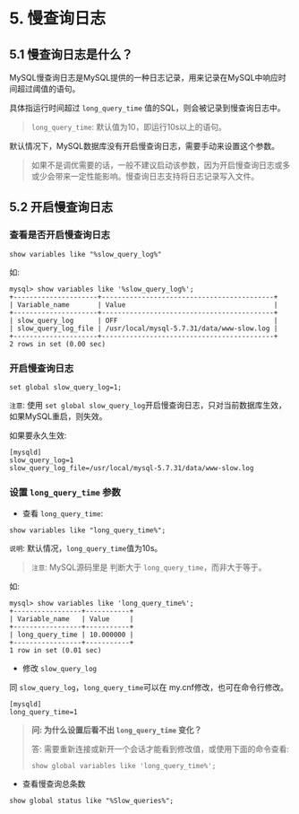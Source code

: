 # 5. 慢查询日志

## 5.1 慢查询日志是什么？

MySQL慢查询日志是MySQL提供的一种日志记录，用来记录在MySQL中响应时间超过阈值的语句。

具体指运行时间超过 `long_query_time` 值的SQL，则会被记录到慢查询日志中。

> `long_query_time`: 默认值为10，即运行10s以上的语句。

默认情况下，MySQL数据库没有开启慢查询日志，需要手动来设置这个参数。

> 如果不是调优需要的话，一般不建议启动该参数，因为开启慢查询日志或多或少会带来一定性能影响。慢查询日志支持将日志记录写入文件。


## 5.2 开启慢查询日志

### 查看是否开启慢查询日志
```mysql
show variables like "%slow_query_log%"
```
如:

```mysql
mysql> show variables like '%slow_query_log%';
+---------------------+-------------------------------------------+
| Variable_name       | Value                                     |
+---------------------+-------------------------------------------+
| slow_query_log      | OFF                                       |
| slow_query_log_file | /usr/local/mysql-5.7.31/data/www-slow.log |
+---------------------+-------------------------------------------+
2 rows in set (0.00 sec)
```

### 开启慢查询日志
```mysql
set global slow_query_log=1;
```

`注意`: 使用 `set global slow_query_log`开启慢查询日志，只对当前数据库生效，如果MySQL重启，则失效。

如果要永久生效:
```mysql
[mysqld]
slow_query_log=1
slow_query_log_file=/usr/local/mysql-5.7.31/data/www-slow.log
```

### 设置 `long_query_time` 参数
* 查看 `long_query_time`:
```mysql
show variables like "long_query_time%";
```
`说明`: 默认情况，`long_query_time`值为10s。

> `注意`: MySQL源码里是 判断大于 `long_query_time`，而非大于等于。

如:
```mysql
mysql> show variables like 'long_query_time%';
+-----------------+-----------+
| Variable_name   | Value     |
+-----------------+-----------+
| long_query_time | 10.000000 |
+-----------------+-----------+
1 row in set (0.01 sec)
```

* 修改 `slow_query_log`

同 `slow_query_log`，`long_query_time`可以在 my.cnf修改，也可在命令行修改。
```
[mysqld]
long_query_time=1
```

> **问: 为什么设置后看不出 `long_query_time` 变化？**
> 
> 答: 需要重新连接或新开一个会话才能看到修改值，或使用下面的命令查看:
> ```mysql
> show global variables like 'long_query_time%';
> ```

* 查看慢查询总条数
```mysql
show global status like "%Slow_queries%";
```
